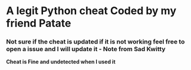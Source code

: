 
# A legit Python cheat Coded by my friend Patate 

### Not sure if the cheat is updated if it is not working feel free to open a issue and I will update it - Note from Sad Kwitty

**Cheat is Fine and undetected when I used it**

